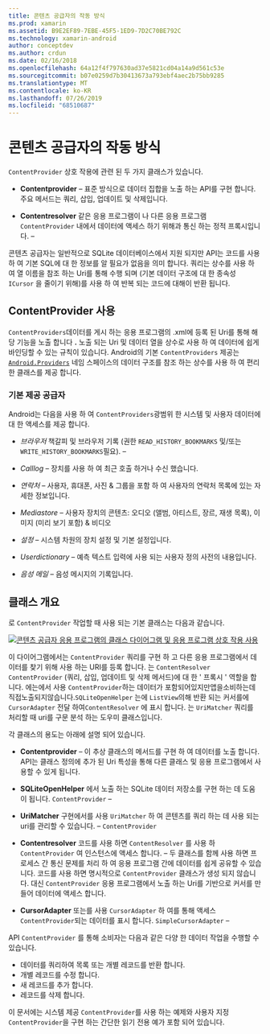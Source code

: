 ```yaml
---
title: 콘텐츠 공급자의 작동 방식
ms.prod: xamarin
ms.assetid: B9E2EF89-7EBE-45F5-1ED9-7D2C70BE792C
ms.technology: xamarin-android
author: conceptdev
ms.author: crdun
ms.date: 02/16/2018
ms.openlocfilehash: 64a12f4f797630ad37e5821cd04a14a9d561c53e
ms.sourcegitcommit: b07e0259d7b30413673a793ebf4aec2b75bb9285
ms.translationtype: MT
ms.contentlocale: ko-KR
ms.lasthandoff: 07/26/2019
ms.locfileid: "68510687"
---
```

# <a name="how-content-providers-work"></a>콘텐츠 공급자의 작동 방식

`ContentProvider` 상호 작용에 관련 된 두 가지 클래스가 있습니다.

- **Contentprovider** &ndash; 표준 방식으로 데이터 집합을 노출 하는 API를 구현 합니다. 주요 메서드는 쿼리, 삽입, 업데이트 및 삭제입니다.

- **Contentresolver** 같은 응용 프로그램이 나 다른 응용 프로그램 `ContentProvider` 내에서 데이터에 액세스 하기 위해과 통신 하는 정적 프록시입니다. &ndash;

콘텐츠 공급자는 일반적으로 SQLite 데이터베이스에서 지원 되지만 API는 코드를 사용 하 여 기본 SQL에 대 한 정보를 알 필요가 없음을 의미 합니다. 쿼리는 상수를 사용 하 여 열 이름을 참조 하는 Uri를 통해 수행 되며 (기본 데이터 구조에 대 한 종속성 `ICursor` 을 줄이기 위해)를 사용 하 여 반복 되는 코드에 대해이 반환 됩니다.


## <a name="consuming-a-contentprovider"></a>ContentProvider 사용

`ContentProviders`데이터를 게시 하는 응용 프로그램의 .xml에 등록 된 Uri를 통해 해당 기능을 노출 합니다 **.** 노출 되는 Uri 및 데이터 열을 상수로 사용 하 여 데이터에 쉽게 바인딩할 수 있는 규칙이 있습니다. Android의 기본 `ContentProviders` 제공는 [`Android.Providers`](xref:Android.Provider) 네임 스페이스의 데이터 구조를 참조 하는 상수를 사용 하 여 편리한 클래스를 제공 합니다.



### <a name="built-in-providers"></a>기본 제공 공급자

Android는 다음을 사용 하 여 `ContentProviders`광범위 한 시스템 및 사용자 데이터에 대 한 액세스를 제공 합니다.

- *브라우저* 책갈피 및 브라우저 기록 (권한 `READ_HISTORY_BOOKMARKS` 및/또는 `WRITE_HISTORY_BOOKMARKS`필요). &ndash;

- *Calllog* &ndash; 장치를 사용 하 여 최근 호출 하거나 수신 했습니다.

- *연락처* &ndash; 사용자, 휴대폰, 사진 & 그룹을 포함 하 여 사용자의 연락처 목록에 있는 자세한 정보입니다.

- *Mediastore* &ndash; 사용자 장치의 콘텐츠: 오디오 (앨범, 아티스트, 장르, 재생 목록), 이미지 (미리 보기 포함) & 비디오

- *설정* &ndash; 시스템 차원의 장치 설정 및 기본 설정입니다.

- *Userdictionary* &ndash; 예측 텍스트 입력에 사용 되는 사용자 정의 사전의 내용입니다.

- *음성 메일* &ndash; 음성 메시지의 기록입니다.



## <a name="classes-overview"></a>클래스 개요

로 `ContentProvider` 작업할 때 사용 되는 기본 클래스는 다음과 같습니다.

[![콘텐츠 공급자 응용 프로그램의 클래스 다이어그램 및 응용 프로그램 상호 작용 사용](how-it-works-images/classdiagram1.png)](how-it-works-images/classdiagram1.png#lightbox)

이 다이어그램에서는 `ContentProvider` 쿼리를 구현 하 고 다른 응용 프로그램에서 데이터를 찾기 위해 사용 하는 URI를 등록 합니다. 는 `ContentResolver` `ContentProvider` (쿼리, 삽입, 업데이트 및 삭제 메서드)에 대 한 ' 프록시 ' 역할을 합니다. 에는에서 사용 `ContentProvider`하는 데이터가 포함되어있지만앱을소비하는데직접노출되지않습니다.`SQLiteOpenHelper`
는에 `ListView`의해 반환 되는 커서를에 `CursorAdapter` 전달 하여`ContentResolver` 에 표시 합니다. 는 `UriMatcher` 쿼리를 처리할 때 uri를 구문 분석 하는 도우미 클래스입니다.

각 클래스의 용도는 아래에 설명 되어 있습니다.

- **Contentprovider** &ndash; 이 추상 클래스의 메서드를 구현 하 여 데이터를 노출 합니다. API는 클래스 정의에 추가 된 Uri 특성을 통해 다른 클래스 및 응용 프로그램에서 사용할 수 있게 됩니다.

- **SQLiteOpenHelper** 에서 노출 하는 SQLite 데이터 저장소를 구현 하는 데 도움이 됩니다. `ContentProvider` &ndash;

- **UriMatcher** 구현에서를 사용 `UriMatcher` 하 여 콘텐츠를 쿼리 하는 데 사용 되는 uri를 관리할 수 있습니다. &ndash; `ContentProvider`

- **Contentresolver** 코드를 사용 하면 `ContentResolver` 를 사용 하 `ContentProvider` 여 인스턴스에 액세스 합니다. &ndash; 두 클래스를 함께 사용 하면 프로세스 간 통신 문제를 처리 하 여 응용 프로그램 간에 데이터를 쉽게 공유할 수 있습니다. 코드를 사용 하면 명시적으로 `ContentProvider` 클래스가 생성 되지 않습니다. 대신 `ContentProvider` 응용 프로그램에서 노출 하는 Uri를 기반으로 커서를 만들어 데이터에 액세스 합니다.

- **CursorAdapter** 또는를 사용 `CursorAdapter` 하 여를 통해 액세스 `ContentProvider`되는 데이터를 표시 합니다. `SimpleCursorAdapter` &ndash;

API `ContentProvider` 를 통해 소비자는 다음과 같은 다양 한 데이터 작업을 수행할 수 있습니다.

-  데이터를 쿼리하여 목록 또는 개별 레코드를 반환 합니다.
-  개별 레코드를 수정 합니다.
-  새 레코드를 추가 합니다.
-  레코드를 삭제 합니다.

이 문서에는 시스템 제공 `ContentProvider`를 사용 하는 예제와 사용자 지정 `ContentProvider`을 구현 하는 간단한 읽기 전용 예가 포함 되어 있습니다.

